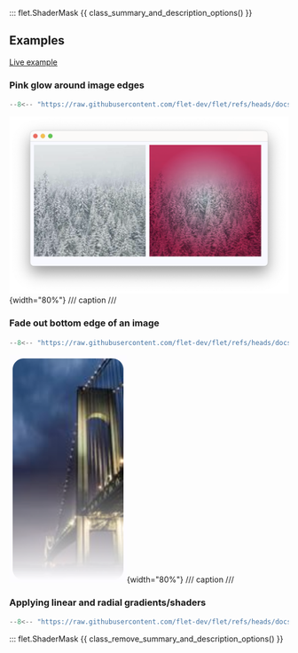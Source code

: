 ::: flet.ShaderMask
{{ class_summary_and_description_options() }}

## Examples

[Live example](https://flet-controls-gallery.fly.dev/utility/shadermask)

### Pink glow around image edges

```python
--8<-- "https://raw.githubusercontent.com/flet-dev/flet/refs/heads/docs/sdk/python/examples/controls/shader-mask/pink-radial-glow.py"
```

![pink-radial-glow](https://raw.githubusercontent.com/flet-dev/flet/docs/sdk/python/examples/controls/shader-mask/media/pink-radial-glow.png){width="80%"}
/// caption
///


### Fade out bottom edge of an image

```python
--8<-- "https://raw.githubusercontent.com/flet-dev/flet/refs/heads/docs/sdk/python/examples/controls/shader-mask/fade-out-image-bottom.py"
```

![fade-out-image-bottom](https://raw.githubusercontent.com/flet-dev/flet/docs/sdk/python/examples/controls/shader-mask/media/fade-out-image-bottom.png){width="80%"}
/// caption
///

### Applying linear and radial gradients/shaders

```python
--8<-- "https://raw.githubusercontent.com/flet-dev/flet/refs/heads/docs/sdk/python/examples/controls/shader-mask/linear-and-radial-gradients.py"
```

::: flet.ShaderMask
{{ class_remove_summary_and_description_options() }}
